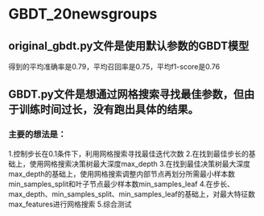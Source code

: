 # GBDT_20newsgroups
## original_gbdt.py文件是使用默认参数的GBDT模型
得到的平均准确率是0.79，平均召回率是0.75，平均f1-score是0.76
## GBDT.py文件是想通过网格搜索寻找最佳参数，但由于训练时间过长，没有跑出具体的结果。
### 主要的想法是：
1.控制步长在0.1条件下，利用网格搜索寻找最佳迭代次数
2.在找到最佳步长的基础上，使用网格搜索决策树最大深度max_depth
3.在找到最佳决策树最大深度max_depth的基础上，使用网格搜索调整内部节点再划分所需最小样本数min_samples_split和叶子节点最少样本数min_samples_leaf
4.在步长、max_depth、min_samples_split、min_samples_leaf的基础上，对最大特征数max_features进行网格搜索
5.综合测试
